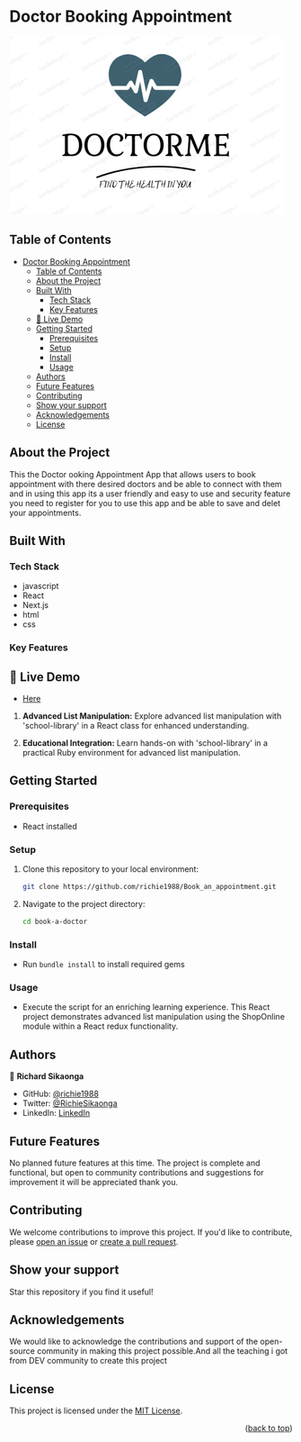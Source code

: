# Doctor Booking Appointment
<div align-items="center">
<img src="/book-a-doctor/public/Logo-3.png" width="auto" height="auto" alt="Onlinestore">
</div>
<a name="readme-top"></a>

## Table of Contents

- [Doctor Booking Appointment](#doctor-booking-appointment)
  - [Table of Contents](#table-of-contents)
  - [About the Project ](#about-the-project-)
  - [Built With ](#built-with-)
    - [Tech Stack ](#tech-stack-)
    - [Key Features ](#key-features-)
  - [🚀 Live Demo ](#-live-demo-)
  - [Getting Started ](#getting-started-)
    - [Prerequisites ](#prerequisites-)
    - [Setup ](#setup-)
    - [Install ](#install-)
    - [Usage ](#usage-)
  - [Authors ](#authors-)
  - [Future Features ](#future-features-)
  - [Contributing ](#contributing-)
  - [Show your support ](#show-your-support-)
  - [Acknowledgements ](#acknowledgements-)
  - [License ](#license-)

## About the Project <a name="about-project"></a>

This the Doctor ooking Appointment App that allows users to book appointment with there desired doctors and be able to connect with them and in using this app its a user friendly and easy to use and security feature you need to register for you to use this app and be able to save and delet your appointments.
## Built With <a name="built-with"></a>

### Tech Stack <a name="tech-stack"></a>

- javascript
- React
- Next.js
- html
- css

### Key Features <a name="key-features"></a>

## 🚀 Live Demo <a name="live-demo"></a>
- [ Here](https://book-an-appointment.vercel.app/)

1. **Advanced List Manipulation:**
Explore advanced list manipulation with 'school-library' in a React class for enhanced understanding.

1. **Educational Integration:**
Learn hands-on with 'school-library' in a practical Ruby environment for advanced list manipulation.

## Getting Started <a name="getting-started"></a>

### Prerequisites <a name="prerequisites"></a>

- React installed

### Setup <a name="setup"></a>

1. Clone this repository to your local environment:

   ```bash
   git clone https://github.com/richie1988/Book_an_appointment.git
   ```

2. Navigate to the project directory:

   ```bash
   cd book-a-doctor
   ```
### Install <a name="install"></a>

- Run `bundle install` to install required gems

### Usage <a name="usage"></a>

- Execute the script for an enriching learning experience. This React project demonstrates advanced list manipulation using the ShopOnline module within a React redux functionality.

## Authors <a name="authors"></a>


👤 **Richard Sikaonga**

- GitHub: [@richie1988](https://github.com/richie1988)
- Twitter: [@RichieSikaonga](https://twitter.com/RichieSikaonga)
- LinkedIn: [LinkedIn](https://linkedin.com/in/richard-sikaonga-039940275)

## Future Features <a name="future-features"></a>

No planned future features at this time. The project is complete and functional, but open to community contributions and suggestions for improvement it will be appreciated thank you.

## Contributing <a name="contributing"></a>

We welcome contributions to improve this project. If you'd like to contribute, please [open an issue](https://github.com/richie1988/Book_an_appointment.git) or [create a pull request](https://github.com/richie1988/ShopOnline/pulls).

## Show your support <a name="support"></a>

Star this repository if you find it useful!

## Acknowledgements <a name="acknowledgements"></a>

We would like to acknowledge the contributions and support of the open-source community in making this project possible.And all the teaching i got from DEV community to create this project

## License <a name="license"></a>

This project is licensed under the [MIT License](./LICENSE).

<p align="right">(<a href="#readme-top">back to top</a>)</p>
